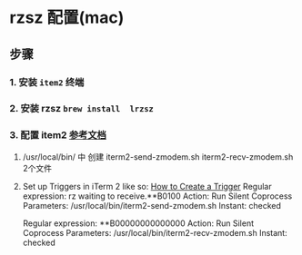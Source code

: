 # rzsz 配置(mac)


## 步骤

### 1. 安装 `item2` 终端

### 2. 安装 rzsz `brew install  lrzsz`

### 3. 配置 item2 [参考文档](https://github.com/mmastrac/iterm2-zmodem)

1. /usr/local/bin/  中 创建  iterm2-send-zmodem.sh  iterm2-recv-zmodem.sh  2个文件

2. Set up Triggers in iTerm 2 like so: [How to Create a Trigger](https://www.iterm2.com/documentation-triggers.html)
    Regular expression: rz waiting to receive.\*\*B0100
    Action: Run Silent Coprocess
    Parameters: /usr/local/bin/iterm2-send-zmodem.sh
    Instant: checked

    Regular expression: \*\*B00000000000000
    Action: Run Silent Coprocess
    Parameters: /usr/local/bin/iterm2-recv-zmodem.sh
    Instant: checked
